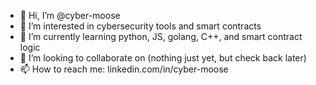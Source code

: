 - 👋 Hi, I’m @cyber-moose
- 👀 I’m interested in cybersecurity tools and smart contracts
- 🌱 I’m currently learning python, JS, golang, C++, and smart contract logic
- 💞️ I’m looking to collaborate on (nothing just yet, but check back later)
- 📫 How to reach me: linkedin.com/in/cyber-moose

<!---
cyber-moose/cyber-moose is a ✨ special ✨ repository because its `README.md` (this file) appears on your GitHub profile.
You can click the Preview link to take a look at your changes.
--->
